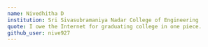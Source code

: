 ```yaml
---
name: Nivedhitha D
institution: Sri Sivasubramaniya Nadar College of Engineering
quote: I owe the Internet for graduating college in one piece.
github_user: nive927
---
```

